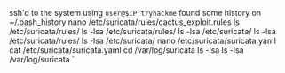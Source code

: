 
ssh'd to the system using `user@$IP:tryhackme`
found some history on ~/.bash_history
	nano /etc/suricata/rules/cactus_exploit.rules
	ls /etc/suricata/rules/
	ls -lsa /etc/suricata/rules/
	ls -lsa /etc/suricata/
	ls -lsa /etc/suricata/rules/
	ls -lsa /etc/suricata/
	nano /etc/suricata/suricata.yaml 
	cat /etc/suricata/suricata.yaml 
	cd /var/log/suricata
	ls -lsa
	ls -lsa /var/log/suricata
`
